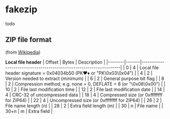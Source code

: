 # fakezip

todo

## ZIP file format

(from [Wikipedia](https://en.wikipedia.org/wiki/ZIP_(file_format)))

**Local file header**
| Offset | Bytes | Description                                                       |
|--------|-------|-------------------------------------------------------------------|
| 0      | 4     | Local file header signature = 0x04034b50 (PK♥♦ or "PK\0x03\0x04") |
| 4      | 2     | Version needed to extract (minimum)                               |
| 6      | 2     | General purpose bit flag                                          |
| 8      | 2     | Compression method; e.g. none = 0, DEFLATE = 8 (or "\0x08\0x00")  |
| 10     | 2     | File last modification time                                       |
| 12     | 2     | File last modification date                                       |
| 14     | 4     | CRC-32 of uncompressed data                                       |
| 18     | 4     | Compressed size (or 0xffffffff for ZIP64)                         |
| 22     | 4     | Uncompressed size (or 0xffffffff for ZIP64)                       |
| 26     | 2     | File name length (n)                                              |
| 28     | 2     | Extra field length (m)                                            |
| 30     | n     | File name                                                         |
| 30+n   | m     | Extra field                                                       |
